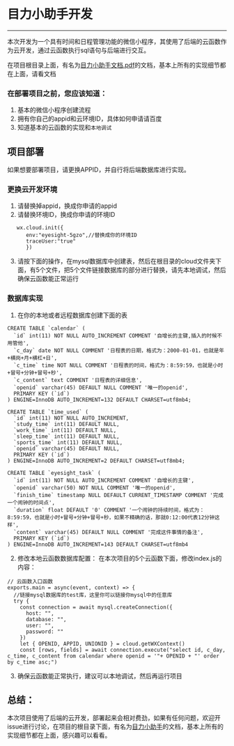 # 目力小助手开发
---
本次开发为一个具有时间和日程管理功能的微信小程序，其使用了后端的云函数作为云开发，通过云函数执行sql语句与后端进行交互。

在项目根目录上面，有名为[目力小助手文档.pdf](./目力小助手文档.pdf)的文档，基本上所有的实现细节都在上面，请看文档

### 在部署项目之前，您应该知道：
1. 基本的微信小程序创建流程
2. 拥有你自己的appid和云环境ID，具体如何申请请百度
3. 知道基本的云函数的实现和`本地调试`

## 项目部署

如果想要部署项目，请更换APPID，并自行将后端数据库进行实现。
### 更换云开发环境
1. 请替换掉appid，换成你申请的appid
2. 请替换环境ID，换成你申请的环境ID
```
   wx.cloud.init({
      env:"eyesight-5gzo",//替换成你的环境ID
      traceUser:"true"
      })
```
3. 请按下面的操作，在mysql数据库中创建表，然后在根目录的cloud文件夹下面，有5个文件，把5个文件链接数据库的部分进行替换，请先本地调试，然后确保云函数能正常运行

### 数据库实现
1. 在你的本地或者远程数据库创建下面的表
```
CREATE TABLE `calendar` (
  `id` int(11) NOT NULL AUTO_INCREMENT COMMENT '自增长的主键,插入的时候不用管他',
  `c_day` date NOT NULL COMMENT '日程表的日期，格式为：2000-01-01，也就是年+横岗+月+横杠+日',
  `c_time` time NOT NULL COMMENT '日程表的时间，格式为：8:59:59，也就是小时+冒号+分钟+冒号+秒',
  `c_content` text COMMENT '日程表的详细信息',
  `openid` varchar(45) DEFAULT NULL COMMENT '唯一的openid',
  PRIMARY KEY (`id`)
) ENGINE=InnoDB AUTO_INCREMENT=132 DEFAULT CHARSET=utf8mb4;

CREATE TABLE `time_used` (
  `id` int(11) NOT NULL AUTO_INCREMENT,
  `study_time` int(11) DEFAULT NULL,
  `work_time` int(11) DEFAULT NULL,
  `sleep_time` int(11) DEFAULT NULL,
  `sports_time` int(11) DEFAULT NULL,
  `openid` varchar(45) DEFAULT NULL,
  PRIMARY KEY (`id`)
) ENGINE=InnoDB AUTO_INCREMENT=2 DEFAULT CHARSET=utf8mb4;

CREATE TABLE `eyesight_task` (
  `id` int(11) NOT NULL AUTO_INCREMENT COMMENT '自增长的主键',
  `openid` varchar(50) NOT NULL COMMENT '唯一的openid',
  `finish_time` timestamp NULL DEFAULT CURRENT_TIMESTAMP COMMENT '完成一个闹钟的时间点',
  `duration` float DEFAULT '0' COMMENT '一个闹钟的持续时间，格式为：8:59:59，也就是小时+冒号+分钟+冒号+秒，如果不精确的话，那就0:12:00代表12分钟这样',
  `content` varchar(45) DEFAULT NULL COMMENT '完成这件事情的备注',
  PRIMARY KEY (`id`)
) ENGINE=InnoDB AUTO_INCREMENT=143 DEFAULT CHARSET=utf8mb4
```
2. 修改本地云函数数据库配置：
在本次项目的5个云函数下面，修改index.js的内容：
```
// 云函数入口函数
exports.main = async(event, context) => {
  //链接mysql数据库的test库，这里你可以链接你mysql中的任意库
  try {
    const connection = await mysql.createConnection({
      host: "",
      database: "",
      user: "",
      password: ""
    })
    let { OPENID, APPID, UNIONID } = cloud.getWXContext()
    const [rows, fields] = await connection.execute("select id, c_day, c_time, c_content from calendar where openid = '"+ OPENID + "' order by c_time asc;")
```
3. 确保云函数能正常执行，建议可以本地调试，然后再运行项目

## 总结：
本次项目使用了后端的云开发，部署起来会相对费劲，如果有任何问题，欢迎开issue进行讨论，在项目的根目录下面，有名为[目力小助手](./目力小助手文档.pdf)的文档，基本上所有的实现细节都在上面，感兴趣可以看看。

